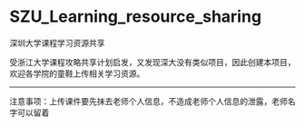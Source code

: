 # SZU_Learning_resource_sharing
深圳大学课程学习资源共享

受浙江大学课程攻略共享计划启发，又发现深大没有类似项目，因此创建本项目，欢迎各学院的童鞋上传相关学习资源。


--------------
注意事项：上传课件要先抹去老师个人信息，不造成老师个人信息的泄露，老师名字可以留着
